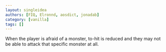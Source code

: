 ```yaml
---
layout: singleidea
authors: [FIQ, Elronnd, aosdict, jonadab]
category: [vanilla]
tags: []
---
```

When the player is afraid of a monster, to-hit is reduced and they may not be able to attack that specific monster at all.
